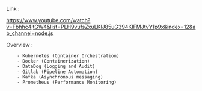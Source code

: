 Link :

https://www.youtube.com/watch?v=Fbhhc4jtGW4&list=PLH9vufsZxuLKlJ85uG394KIFMJtvY1p9x&index=12&ab_channel=node.js

Overview :

        - Kubernetes (Container Orchestration)
        - Docker (Containerization)
        - DataDog (Logging and Audit)
        - Gitlab (Pipeline Automation)
        - Kafka (Asynchronous messaging)
        - Prometheus (Performance Monitoring)
